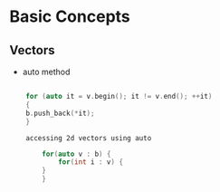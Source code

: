 # Basic Concepts 

## Vectors 
	
   - auto method 
		
```c++

	for (auto it = v.begin(); it != v.end(); ++it)
	{
	b.push_back(*it);
	}
```
		accessing 2d vectors using auto 
```c++ 
	    for(auto v : b) { 
       		for(int i : v) {
		}
		}
```
